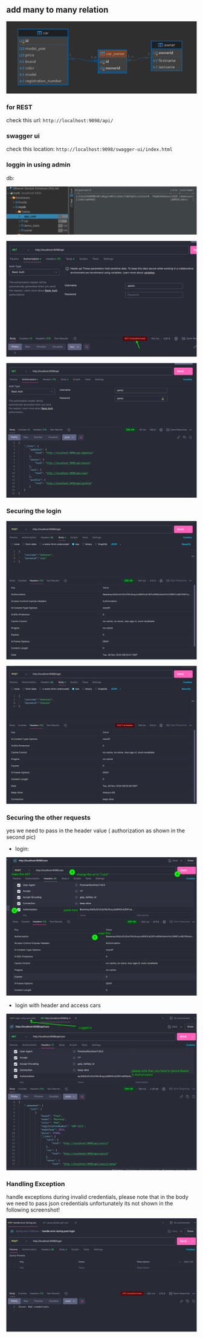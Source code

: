 ## add many to many relation

![many to many relation](./img/manyToManyCarCarOwnerOwner.png)

### for REST

check this url: `http://localhost:9098/api/`

### swagger ui 

check this location: `http://localhost:9098/swagger-ui/index.html`

### loggin in using admin

db:

![db](./img/app_user_db.png)

![start err ](./img/startError.png)

![login postman](./img/login_using_postman.png)

### Securing the login

![successLogin](./img/loginUsingJsonSuccess.png)

![failLogin](./img/loginUsingJsonFail.png)

### Securing the other requests

yes we need to pass in the header value ( authorization as shown in the second pic)

- login:

![login](./img/securingWithRequests.png)

- login with header and access cars

![header](./img/twoSecuringWithRequestsHeader.png)

### Handling Exception

handle exceptions during invalid credentials, please note that in the body we need to pass json credentials unfortunately its not shown in the following screenshot!

![handle exception](./img/exceptionhandleLoginPost.png)



